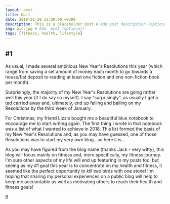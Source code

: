 ```yaml
---
layout: post
title: No.1
date: 2018-01-28 21:00:00 +0300
description: This is a placeholder post # Add post description (optional)
img: pic.jpg # Add  post (optional)
tags: [fitness, health, lifestyle]
---
```


## #1

As usual, I made several ambitious New Year's Resolutions this year (which range from saving a set amount of money each month to go towards a house/flat deposit to reading at least one fiction and one non-fiction book per month). 

Surprisingly, the majority of my New Year's Resolutions are going rather well this year (if I do say so myself). I say "surprisingly", as usually I get a tad carried away and, ultimately, end up failing and bailing on my Resolutions by the third week of January. 

For Christmas, my friend Lizzie bought me a beautiful blue notebook to encourage me to start writing again. The first thing I wrote in that notebook was a list of what I wanted to achieve in 2018. This list formed the basis of my New Year's Resolutions and, as you may have guessed, one of those Resolutions was to start my very own blog...so here it is... 

As you may have figured from the blog name (thanks Jack - very witty), this blog will focus mainly on fitness and, more specifically, my fitness journey. I'm sure other aspects of my life will end up featuring in my posts too, but seeing as my #1 goal this year is to concentrate on my health and fitness, it seemed like the perfect opportunity to kill two birds with one stone! I'm hoping that sharing my personal experiences on a public blog will help to keep me accountable as well as motivating others to reach their health and fitness goals! 

B 

